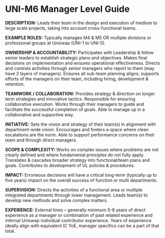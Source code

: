# UNI-M6 Manager Level Guide

**DESCRIPTION:** Leads their team in the design and execution of medium to large scale projects, taking into account cross-functional teams.

**EXAMPLE ROLES:** Typically manages M4 & M5 OR multiple divisions or professional groups at Uniswap (UNI-1 to UNI-5).

**OWNERSHIP & ACCOUNTABILITY:** Participates with Leadership & fellow senior leaders to establish strategic plans and objectives. Makes final decisions on implementation and ensures operational effectiveness. Directs and controls activities through senior managers who report to them (may have 2 layers of managers). Ensures all sub-team planning aligns, supports efforts of the managers on their team, including hiring, development & retention.

**TEAMWORK / COLLABORATION:** Provides strategy & direction on longer term strategies and innovative tactics. Responsible for ensuring collaborative execution. Works through their managers to guide and facilitate the successful completion of goals. Able to manage up in a collaborative and supportive way.

**INITIATIVE:** Sets the vision and strategy of their team(s) in alignment with department-wide vision. Encourages and fosters a space where clean escalations are the norm. Able to support performance concerns on their team and through direct managers.

**SCOPE & COMPLEXITY:** Works on complex issues where problems are not clearly defined and where fundamental principles do not fully apply. Translates & cascades broader strategy into functional/team plans and goals. Contributes to development of UL policies & procedures.

**IMPACT:** Erroneous decisions will have a critical long-term (typically up to five years) impact on the overall success of function or multi departments.

**SUPERVISION:** Directs the activities of a functional area or multiple integrated departments through lower management. Leads team(s) to develop new methods and solve complex matters.

**EXPERIENCE:** External hires – generally minimum 5-8 years of direct experience as a manager or combination of past related experience and internal Uniswap individual contributor experience. Years of experience ideally align with equivalent IC YoE, manager specifics can be a part of that total.
